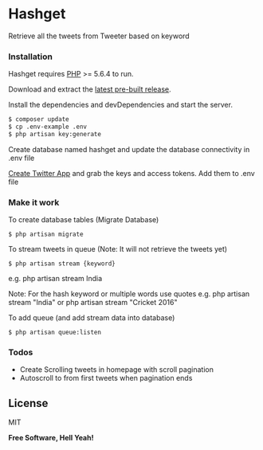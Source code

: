 # Hashget

Retrieve all the tweets from Tweeter based on keyword

### Installation

Hashget requires [PHP](http://www.php.net/) >= 5.6.4 to run.

Download and extract the [latest pre-built release](https://github.com/kavanpancholi/hashget).

Install the dependencies and devDependencies and start the server.

```sh
$ composer update
$ cp .env-example .env
$ php artisan key:generate
```
Create database named hashget and update the database connectivity in .env file

[Create Twitter App](https://apps.twitter.com/app/new) and grab the keys and access tokens. Add them to .env file

### Make it work

To create database tables (Migrate Database)
```
$ php artisan migrate
```
To stream tweets in queue (Note: It will not retrieve the tweets yet)
```
$ php artisan stream {keyword}
```
e.g. php artisan stream India

Note: For the hash keyword or multiple words use quotes
e.g. php artisan stream "India" or php artisan stream "Cricket 2016"

To add queue (and add stream data into database)
```
$ php artisan queue:listen
```

### Todos
 - Create Scrolling tweets in homepage with scroll pagination
 - Autoscroll to from first tweets when pagination ends

License
----

MIT

**Free Software, Hell Yeah!**